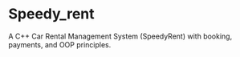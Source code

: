 # Speedy_rent
A C++ Car Rental Management System (SpeedyRent) with booking, payments, and OOP principles.
